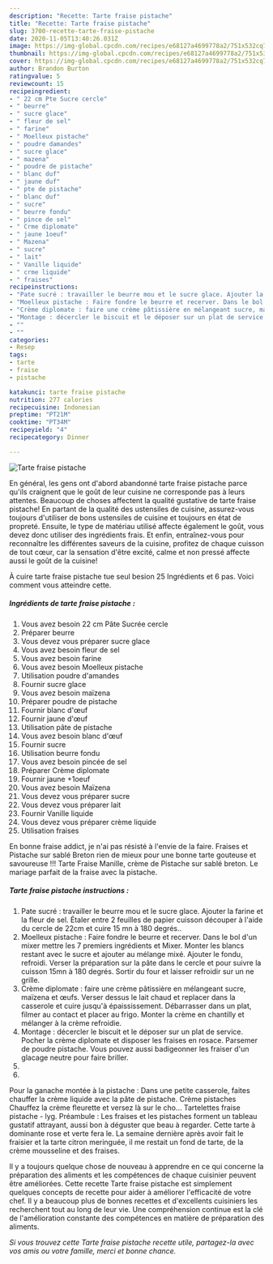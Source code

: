 ```yaml
---
description: "Recette: Tarte fraise pistache"
title: "Recette: Tarte fraise pistache"
slug: 3700-recette-tarte-fraise-pistache
date: 2020-11-05T13:40:26.031Z
image: https://img-global.cpcdn.com/recipes/e68127a4699778a2/751x532cq70/tarte-fraise-pistache-photo-principale-de-la-recette.jpg
thumbnail: https://img-global.cpcdn.com/recipes/e68127a4699778a2/751x532cq70/tarte-fraise-pistache-photo-principale-de-la-recette.jpg
cover: https://img-global.cpcdn.com/recipes/e68127a4699778a2/751x532cq70/tarte-fraise-pistache-photo-principale-de-la-recette.jpg
author: Brandon Burton
ratingvalue: 5
reviewcount: 15
recipeingredient:
- " 22 cm Pte Sucre cercle"
- " beurre"
- " sucre glace"
- " fleur de sel"
- " farine"
- " Moelleux pistache"
- " poudre damandes"
- " sucre glace"
- " mazena"
- " poudre de pistache"
- " blanc duf"
- " jaune duf"
- " pte de pistache"
- " blanc duf"
- " sucre"
- " beurre fondu"
- " pince de sel"
- " Crme diplomate"
- " jaune 1oeuf"
- " Mazena"
- " sucre"
- " lait"
- " Vanille liquide"
- " crme liquide"
- " fraises"
recipeinstructions:
- "Pate sucré : travailler le beurre mou et le sucre glace. Ajouter la farine et la fleur de sel. Étaler entre 2 feuilles de papier cuisson découper à l&#39;aide du cercle de 22cm et cuire 15 mn à 180 degrés.."
- "Moelleux pistache : Faire fondre le beurre et recerver. Dans le bol d&#39;un mixer mettre les 7 premiers ingrédients et Mixer. Monter les blancs restant avec le sucre et ajouter au mélange mixé. Ajouter le fondu, refroidi. Verser la préparation sur la pâte dans le cercle et pour suivre la cuisson 15mn à 180 degrés. Sortir du four et laisser refroidir sur un ne grille."
- "Crème diplomate : faire une crème pâtissière en mélangeant sucre, maïzena et œufs. Verser dessus le lait chaud et replacer dans la casserole et cuire jusqu&#39;à épaississement. Débarrasser dans un plat, filmer au contact et placer au frigo. Monter la crème en chantilly et mélanger à la crème refroidie."
- "Montage : décercler le biscuit et le déposer sur un plat de service. Pocher la crème diplomate et disposer les fraises en rosace. Parsemer de poudre pistache. Vous pouvez aussi badigeonner les fraiser d&#39;un glacage neutre pour faire briller."
- ""
- ""
categories:
- Resep
tags:
- tarte
- fraise
- pistache

katakunci: tarte fraise pistache 
nutrition: 277 calories
recipecuisine: Indonesian
preptime: "PT21M"
cooktime: "PT34M"
recipeyield: "4"
recipecategory: Dinner

---
```



![Tarte fraise pistache](https://img-global.cpcdn.com/recipes/e68127a4699778a2/751x532cq70/tarte-fraise-pistache-photo-principale-de-la-recette.jpg)

En général, les gens ont d'abord abandonné tarte fraise pistache parce qu'ils craignent que le goût de leur cuisine ne corresponde pas à leurs attentes. Beaucoup de choses affectent la qualité gustative de tarte fraise pistache! En partant de la qualité des ustensiles de cuisine, assurez-vous toujours d'utiliser de bons ustensiles de cuisine et toujours en état de propreté. Ensuite, le type de matériau utilisé affecte également le goût, vous devez donc utiliser des ingrédients frais. Et enfin, entraînez-vous pour reconnaître les différentes saveurs de la cuisine, profitez de chaque cuisson de tout cœur, car la sensation d'être excité, calme et non pressé affecte aussi le goût de la cuisine!

<!--inarticleads1-->

À cuire tarte fraise pistache tue seul besion 25 Ingrédients et 6 pas. Voici comment vous atteindre cette.

##### Ingrédients de tarte fraise pistache :

1. Vous avez besoin  22 cm Pâte Sucrée cercle
1. Préparer  beurre
1. Vous devez vous préparer  sucre glace
1. Vous avez besoin  fleur de sel
1. Vous avez besoin  farine
1. Vous avez besoin  Moelleux pistache
1. Utilisation  poudre d&#39;amandes
1. Fournir  sucre glace
1. Vous avez besoin  maïzena
1. Préparer  poudre de pistache
1. Fournir  blanc d&#39;œuf
1. Fournir  jaune d&#39;œuf
1. Utilisation  pâte de pistache
1. Vous avez besoin  blanc d&#39;œuf
1. Fournir  sucre
1. Utilisation  beurre fondu
1. Vous avez besoin  pincée de sel
1. Préparer  Crème diplomate
1. Fournir  jaune +1oeuf
1. Vous avez besoin  Maïzena
1. Vous devez vous préparer  sucre
1. Vous devez vous préparer  lait
1. Fournir  Vanille liquide
1. Vous devez vous préparer  crème liquide
1. Utilisation  fraises


En bonne fraise addict, je n&#39;ai pas résisté à l&#39;envie de la faire. Fraises et Pistache sur sablé Breton rien de mieux pour une bonne tarte gouteuse et savoureuse !!! Tarte Fraise Manille, crème de Pistache sur sablé breton. Le mariage parfait de la fraise avec la pistache. 

<!--inarticleads2-->

##### Tarte fraise pistache instructions :

1. Pate sucré : travailler le beurre mou et le sucre glace. Ajouter la farine et la fleur de sel. Étaler entre 2 feuilles de papier cuisson découper à l&#39;aide du cercle de 22cm et cuire 15 mn à 180 degrés..
1. Moelleux pistache : Faire fondre le beurre et recerver. Dans le bol d&#39;un mixer mettre les 7 premiers ingrédients et Mixer. Monter les blancs restant avec le sucre et ajouter au mélange mixé. Ajouter le fondu, refroidi. Verser la préparation sur la pâte dans le cercle et pour suivre la cuisson 15mn à 180 degrés. Sortir du four et laisser refroidir sur un ne grille.
1. Crème diplomate : faire une crème pâtissière en mélangeant sucre, maïzena et œufs. Verser dessus le lait chaud et replacer dans la casserole et cuire jusqu&#39;à épaississement. Débarrasser dans un plat, filmer au contact et placer au frigo. Monter la crème en chantilly et mélanger à la crème refroidie.
1. Montage : décercler le biscuit et le déposer sur un plat de service. Pocher la crème diplomate et disposer les fraises en rosace. Parsemer de poudre pistache. Vous pouvez aussi badigeonner les fraiser d&#39;un glacage neutre pour faire briller.
1. 
1. 


Pour la ganache montée à la pistache : Dans une petite casserole, faites chauffer la crème liquide avec la pâte de pistache. Crème pistaches Chauffez la crème fleurette et versez là sur le cho… Tartelettes fraise pistache - lyg. Préambule : Les fraises et les pistaches forment un tableau gustatif attrayant, aussi bon à déguster que beau à regarder. Cette tarte à dominante rose et verte fera le. La semaine dernière après avoir fait le fraisier et la tarte citron meringuée, il me restait un fond de tarte, de la crème mousseline et des fraises. 

<!--inarticleads1-->

<p>
Il y a toujours quelque chose de nouveau à apprendre en ce qui concerne la préparation des aliments et les compétences de chaque cuisinier peuvent être améliorées. Cette recette Tarte fraise pistache est simplement quelques concepts de recette pour aider à améliorer l'efficacité de votre chef. Il y a beaucoup plus de bonnes recettes et d'excellents cuisiniers les recherchent tout au long de leur vie. Une compréhension continue est la clé de l'amélioration constante des compétences en matière de préparation des aliments.
</p>

<p>
<i>Si vous trouvez cette Tarte fraise pistache recette utile, partagez-la avec vos amis ou votre famille, merci et bonne chance.</i>
</p>

